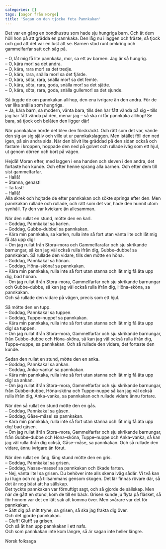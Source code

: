 ```yaml
---
categories: []
tags: [Sagor från Norge]
title: 'Sagan om den tjocka feta Pannkakan'
---
```


Det var en gång en bondhustru som hade sju hungriga barn. Och åt dem höll hon på att grädda en pannkaka. Den låg nu i laggen och fräste, så tjock och god att det var en lust att se. Barnen stod runt omkring och gammelfarfar satt och såg på.

– O, låt mig få lite pannkaka, mor, sa ett av barnen. Jag är så hungrig.  
– O, kära mor! sa det andra.  
– O, kära, rara mor! sa det tredje.  
– O, kära, rara, snälla mor! sa det fjärde.  
– O, kära, söta, rara, snälla mor! sa det femte.  
– O, kära, söta, rara, goda, snälla mor! sa det sjätte.  
– O, kära, söta, rara, goda, snälla gullemor! sa det sjunde.

Så tiggde de om pannkakan allihop, den ena ivrigare än den andra. För de var lika snälla som hungriga.  
– Ja, kära barn, sa modern, vänta bara, tills den har fått vända på sig – tills jag har fått vända på den, menar jag – så ska ni får pannkaka allihop! Se bara, så tjock och belåten den ligger där!

När pannkakan hörde det blev den förskräckt. Och rätt som det var, vände den sig av sig själv och ville ut ur pannkakslaggen. Men istället föll den ned igen, på sin andra sida. När den blivit lite gräddad på den sidan också och fastare i kroppen, hoppade den
ned på golvet och rullade iväg som ett hjul, ut genom dörren och bort på vägen.


Hejdå! Moran efter, med laggen i ena handen och sleven i den andra, det fortaste hon kunde. Och efter henne sprang alla barnen. Och efter dem till sist gammelfarfar.  
– Hallå!  
– Stanna, genast!  
– Ta fast!  
– Hallå!  
Alla skrek och hojtade de efter pannkakan och sökte springa efter den. Men pannkakan rullade och rullade, och rätt som det var, hade den hunnit utom synhåll. Ty den var kvickare än allesamman.

När den rullat en stund, mötte den en karl.  
– Goddag, Pannkaka! sa karlen.  
– Goddag, Gubbe–dubbe! sa pannkakan.  
– Kära min pannkaka, sa karlen, rulla inte så fort utan vänta lite och låt mig få äta upp dig!  
– Om jag rullat från Stora–mora och Gammelfarafar och sju skrikande barnungar, så kan jag väl också rulla ifrån dig, Gubbe–dubbe! sa pannkakan. Så rullade den vidare, tills den mötte en höna.  
– Goddag, Pannkaka! sa hönan.  
– Goddag, Höna–sköna! sa pannkakan.  
– Kära min pannkaka, rulla inte så fort utan stanna och låt mig få äta upp dig, bad hönan.  
– Om jag rullat ifrån Stora–mora, Gammelfarfar och sju skrikande barnungar och 
Gubbe–dubbe, så kan jag väl också rulla ifrån dig, Höna–sköna, sa pannkakan.  
Och så rullade den vidare på vägen, precis som ett hjul.

Så mötte den en tupp.  
– Goddag, Pannkaka! sa tuppen.  
– Goddag, Tuppe–nuppe! sa pannkakan.  
– Kära min pannkaka, rulla inte så fort utan stanna och låt mig få äta upp dig! sa tuppen.  
– Om jag rullat ifrån Stora–mora, Gammelfarfar och sju skrikande barnungar, från Gubbe–dubbe och Höna–sköna, så kan jag väl också rulla ifrån dig, Tuppe–nuppe, sa pannkakan. Och så rullade den vidare, det fortaste den kunde.

Sedan den rullat en stund, mötte den en anka.  
– Goddag, Pannkaka! sa ankan.  
– Goddag, Anka–vanka! sa pannkakan.  
– Kära min pannkaka, rulla inte så fort utan stanna och låt mig få äta upp dig! sa ankan.  
– Om jag rullat ifrån Stora–mora, Gammelfarfar och sju skrikande barnungar, från Gubbe–dubbe, Höna–sköna och Tuppe–nuppe så kan jag väl också rulla ifrån dig, Anka–vanka, sa pannkakan och rullade vidare ännu fortare. 

När den så rullat en stund mötte den en gås.  
– Goddag, Pannkaka! sa gåsen.  
– Goddag, Gåse–måse! sa pannkakan.  
– Kära min pannkaka, rulla inte så fort utan stanna och låt mig få äta upp dig! bad gåsen.  
– Om jag rullat ifrån Stora–mora, Gammelfarfar och sju skrikande barnungar, från 
Gubbe–dubbe och Höna–sköna, Tuppe–nuppe och Anka–vanka, så kan jag väl rulla ifrån 
dig också, Gåse–måse, sa pannkakan. Och så rullade den vidare, ännu ivrigare än förut.  

När den rullat en lång, lång stund mötte den en gris.  
– Goddag, Pannkaka! sa grisen.  
– Goddag, Nasse–masse! sa pannkakan och ökade farten.  
– Nej, vänta lite! sa grisen. Du behöver inte alls skena iväg sådär. Vi två kan ju i lugn och ro gå tillsammans gensom skogen. Det lär finnas rövare där, så det är nog bäst att ha sällskap.  
Det tyckte pannkakan var förnuftigt sagt, och så gjorde de sällskap. Men när de gått en stund, kom de till en bäck. Grisen kunde ju flyta på fläsket, så för honom var det en lätt sak att komma över. Men svårare var det för pannkakan.  
– Sätt dig på mitt tryne, sa grisen, så ska jag frakta dig över.  
Och det gjorde pannkakan.  
– Gluff! Gluff! sa grisen.  
Och så åt han upp pannkakan i ett nafs.  
Och som pannkakan inte kom längre, så är sagan inte heller längre.


Norsk folksaga
